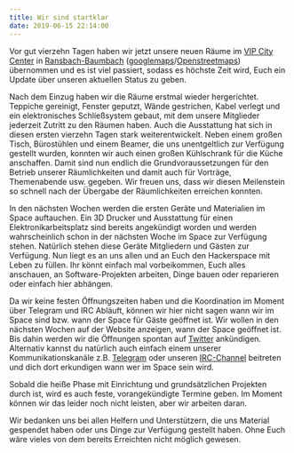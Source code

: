 ```yaml
---
title: Wir sind startklar
date: 2019-06-15 22:14:00
---
```


Vor gut vierzehn Tagen haben wir jetzt unsere neuen Räume im [VIP City Center](https://www.vipcitycenter.de/) in [Ransbach-Baumbach](https://www.ransbach-baumbach.de/)  ([googlemaps](https://goo.gl/maps/t4DbWEjSbn8n1Vw8A)/[Openstreetmaps](https://www.openstreetmap.org/node/6514679996#map=19/50.46260/7.72461)) übernommen und es ist viel passiert, sodass es höchste Zeit wird, Euch ein Update über unseren aktuellen Status zu geben. 

Nach dem Einzug haben wir die Räume erstmal wieder hergerichtet. Teppiche gereinigt, Fenster geputzt, Wände gestrichen, Kabel verlegt und ein elektronisches Schließsystem gebaut, mit dem unsere Mitglieder jederzeit Zutritt zu den Räumen haben. Auch die Ausstattung hat sich in  diesen ersten vierzehn Tagen stark weiterentwickelt. Neben einem großen Tisch, Bürostühlen und einem Beamer, die uns unentgeltlich zur Verfügung gestellt wurden, konnten wir auch einen großen Kühlschrank für die Küche anschaffen. Damit sind nun endlich die Grundvoraussetzungen für den Betrieb unserer Räumlichkeiten und damit auch für Vorträge, Themenabende usw. gegeben. Wir freuen uns, dass wir diesen Meilenstein so schnell nach der Übergabe der Räumlichkeiten erreichen konnten.

In den nächsten Wochen werden die ersten Geräte und Materialien im Space auftauchen. Ein 3D Drucker und Ausstattung für einen Elektronikarbeitsplatz sind bereits angekündigt worden und werden wahrscheinlich schon in der nächsten Woche im Space zur Verfügung stehen. Natürlich stehen diese Geräte Mitgliedern und Gästen zur Verfügung. Nun liegt es an uns allen und an Euch den Hackerspace mit Leben zu füllen. Ihr könnt einfach mal vorbeikommen, Euch alles anschauen, an Software-Projekten arbeiten, Dinge bauen oder reparieren oder einfach hier abhängen. 

Da wir keine festen Öffnungszeiten haben und die Koordination im Moment über Telegram und IRC Abläuft, können wir hier nicht sagen wann wir im Space sind bzw. wann der Space für Gäste geöffnet ist. Wir wollen in den nächsten Wochen auf der Website anzeigen, wann der Space geöffnet ist. Bis dahin werden wir die Öffnungen spontan auf [Twitter](https://twitter.com/westwoodlabs?lang=de) ankündigen. Alternativ kannst du natürlich auch einfach einem unserer Kommunikationskanäle z.B.  [Telegram](https://westwoodlabs.de/contact/) oder unseren [IRC-Channel](https://westwoodlabs.de/contact/) beitreten und dich dort erkundigen wann wer im Space sein wird. 

Sobald die heiße Phase mit Einrichtung und grundsätzlichen Projekten durch ist, wird es auch feste, vorangekündigte Termine geben. Im Moment können wir das leider noch nicht leisten, aber wir arbeiten daran. 

Wir bedanken uns bei allen Helfern und Unterstützern, die uns Material gespendet haben oder uns Dinge zur Verfügung gestellt haben. Ohne Euch wäre vieles von dem bereits Erreichten nicht möglich gewesen.



